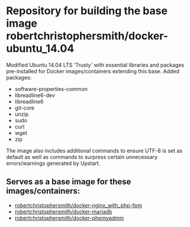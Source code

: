 Repository for building the base image robertchristophersmith/docker-ubuntu_14.04
=================

Modified Ubuntu 14.04 LTS 'Trusty' with essential libraries and packages pre-installed for Docker images/containers extending this base. 
Added packages:
* software-properties-common
* libreadline6-dev
* libreadline6
* git-core
* unzip
* sudo
* curl
* wget
* zip

The image also includes additional commands to ensure UTF-8 is set as default as well as commands to surpress certain unnecessary errors/warnings generated by Upstart.

## Serves as a base image for these images/containers:
* [robertchristophersmith/docker-nginx_with_php-fpm](https://github.com/robertchristophersmith/docker-nginx_with_php-fpm)
* [robertchristophersmith/docker-mariadb](https://github.com/robertchristophersmith/docker-mariadb)
* [robertchristophersmith/docker-phpmyadmin](https://github.com/robertchristophersmith/docker-phpmyadmin)
 
